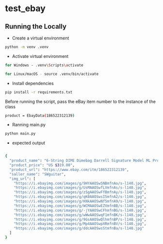 # test_ebay

## Running the Locally

 - Create a virtual environment
```bash
python -m venv .venv
```
- Activate virtual environment
``` bash
for Windows - .venv\Scripts\activate

for Linux/macOS - source .venv/bin/activate
```

- Install dependencies
```bash
pip install -r requirements.txt
```

Before running the script, pass the eBay item number to the instance of the class 
```bash
product = EbayData(186522312139)
```

- Ranning main.py
```bash
python main.py
```
- expected output

```bash

{
  "product_name": "6-String DIME Dimebag Darrell Signature Model ML Profiled Electric Guitar",
  "product_price": "US $319.00",
  "product_url": "https://www.ebay.com/itm/186522312139",
  "saller_name": "SWguitar",
  "img_url": [
    "https://i.ebayimg.com/images/g/9HYAAOSw5NBmfnAo/s-l140.jpg",
    "https://i.ebayimg.com/images/g/UsMAAOSwfLVmfnAs/s-l140.jpg",
    "https://i.ebayimg.com/images/g/zSgAAOSwFfBmfnAy/s-l140.jpg",
    "https://i.ebayimg.com/images/g/qK0AAOSwsI5mfnA2/s-l140.jpg",
    "https://i.ebayimg.com/images/g/KNkAAOSwNf5mfnA9/s-l140.jpg",
    "https://i.ebayimg.com/images/g/WCMAAOSwEZVmfnBB/s-l140.jpg",
    "https://i.ebayimg.com/images/g/-jYAAOSwCFhmfnBG/s-l140.jpg",
    "https://i.ebayimg.com/images/g/wWwAAOSwqF1mfnBK/s-l140.jpg",
    "https://i.ebayimg.com/images/g/9GsAAOSwQlhmfnBP/s-l140.jpg",
    "https://i.ebayimg.com/images/g/Mp4AAOSwpXRmfnBV/s-l140.jpg",
    "https://i.ebayimg.com/images/g/ddcAAOSwsStmfnBa/s-l140.jpg"
  ]
}
```